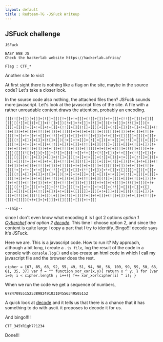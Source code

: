 ```yaml
---
layout: default
title : Redteam-TG -JSFuck Writeup
---
```


## JSFuck challenge

```
JSFuck

EASY WEB JS
Check the hackerlab website https://hackerlab.africa/

Flag : CTF_*

```
Another site to visit

At first sight there is nothing like a flag on the site, maybe in the source code?
Let's take a closer look.

In the source code also nothing, the attached files then? JSFuck sounds more javascript. Let's look at the javascript files of the site. 
A file with a rather unreadable content draws the attention, probably an encoding.

```
[][(![]+[])[+[]]+(![]+[])[!+[]+!+[]]+(![]+[])[+!+[]]+(!![]+[])[+[]]][([][(![]+[])[+[]]+(![]+[])[!+[]+!+[]]+(![]+[])[+!+[]]+(!![]+[])[+[]]]+[])[!+[]+!+[]+!+[]]+(!![]+[][(![]+[])[+[]]+(![]+[])[!+[]+!+[]]+(![]+[])[+!+[]]+(!![]+[])[+[]]])[+!+[]+[+[]]]+([][[]]+[])[+!+[]]+(![]+[])[!+[]+!+[]+!+[]]+(!![]+[])[+[]]+(!![]+[])[+!+[]]+([][[]]+[])[+[]]+([][(![]+[])[+[]]+(![]+[])[!+[]+!+[]]+(![]+[])[+!+[]]+(!![]+[])[+[]]]+[])[!+[]+!+[]+!+[]]+(!![]+[])[+[]]+(!![]+[][(![]+[])[+[]]+(![]+[])[!+[]+!+[]]+(![]+[])[+!+[]]+(!![]+[])[+[]]])[+!+[]+[+[]]]+(!![]+[])[+!+[]]]([][(![]+[])[+[]]+(![]+[])[!+[]+!+[]]+(![]+[])[+!+[]]+(!![]+[])[+[]]][([][(![]+[])[+[]]+(![]+[])[!+[]+!+[]]+(![]+[])[+!+[]]+(!![]+[])[+[]]]+[])[!+[]+!+[]+!+[]]+(!![]+[][(![]+[])[+[]]+(![]+[])[!+[]+!+[]]+(![]+[])[+!+[]]+(!![]+[])[+[]]])[+!+[]+[+[]]]+([][[]]+[])[+!+[]]+(![]+[])[!+[]+!+[]+!+[]]+(!![]+[])[+[]]+(!![]+[])[+!+[]]+([][[]]+[])[+[]]+([][(![]+[])[+[]]+(![]+[])[!+[]+!+[]]+(![]+[])[+!+[]]+(!![]+[])[+[]]]+[])[!+[]+!+[]+!+[]]+(!![]+[])[+[]]+(!![]+[][(![]+[])[+[]]+(![]+[])[!+[]+!+[]]+(![]+[])[+!+[]]+(!![]+[])[+[]]])[+!+[]+[+[]]]+(!![]+[])[+!+[]]]((!![]+[])[+!+[]]+(!![]+[])[!+[]+!+[]+!+[]]+(!![]+[])[+[]]+([][[]]+[])[+[]]+(!![]+[])[+!+[]]+([][[]]+[])[+!+[]]+([]+[])[(![]+[])[+[]]+(!![]+[][(![]+[])[+[]]+(![]+[])[!+[]+!+[]]+(![]+[])[+!+[]]+(!![]+[])[+[]]])[+!+[]+[+[]]]+([][[]]+[])[+!+[]]

--snip--
```

since I don't even know what encoding it is I got 2 options 
*option 1 [Cyberchef](https://gchq.github.io/CyberChef/) and option 2 [decode](https://www.dcode.fr/identification-chiffrement)*. This time I choose option 2, and since the content is quite large I copy a part that I try to identify..Bingo!!! decode says it's JSFuck.

Here we are. This is a javascript code. How to run it? 
My approach, although a bit long, i create a `.js file`, log the result of the code in a console with `console.log()` and also create an html code in which I call my javascript file and the browser does the rest.

```
cipher = [67, 85, 68, 92, 55, 49, 51, 94, 90, 56, 109, 99, 59, 50, 63, 61, 35, 37] var f = "" function xor_xor(x,y){ return x ^ y; } for (var i=0; i < cipher.length ; i++){ f+= xor_xor(cipher[i] ^ i); }
```
When we run the code we get a sequence of numbers,

`67847095515253898249103104556349505152`

A quick look at [decode](https://www.dcode.fr/identification-chiffrement) and it tells us that there is a chance that it has something to do with ascii. it proposes to decode it for us.

And bingo!!!!

`CTF_345YR1gh7?1234`

Done!!!
